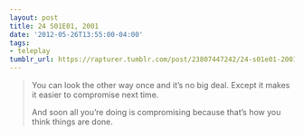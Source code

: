 ```yaml
---
layout: post
title: 24 S01E01, 2001
date: '2012-05-26T13:55:00-04:00'
tags:
- teleplay
tumblr_url: https://rapturer.tumblr.com/post/23807447242/24-s01e01-2001
---
```

> You can look the other way once and it’s no big deal. Except it makes it easier to compromise next time.
> 
> And soon all you’re doing is compromising because that’s how you think things are done.

